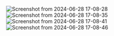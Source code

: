 ![Screenshot from 2024-06-28 17-08-28](https://github.com/olimiemma/Worries-Capture/assets/98601170/f90c03e3-2a25-4d52-95e4-db42a8ed9c25)
![Screenshot from 2024-06-28 17-08-35](https://github.com/olimiemma/Worries-Capture/assets/98601170/14fe49bf-be26-420b-9996-3d19df8c5429)
![Screenshot from 2024-06-28 17-08-41](https://github.com/olimiemma/Worries-Capture/assets/98601170/fc7e3f29-56cd-4d8b-8bcc-182676799a3a)
![Screenshot from 2024-06-28 17-08-46](https://github.com/olimiemma/Worries-Capture/assets/98601170/c6e5f263-bd2a-45e4-bfa1-f54886c35a41)
